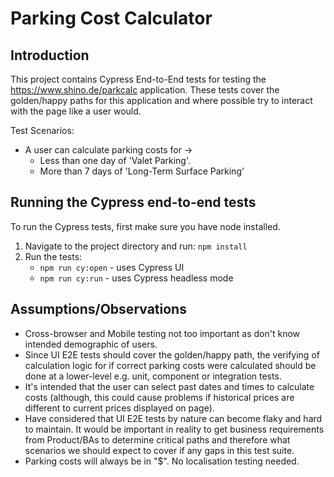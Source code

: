 # Parking Cost Calculator

## Introduction

This project contains Cypress End-to-End tests for testing the https://www.shino.de/parkcalc application. These tests cover the golden/happy paths for this application and where possible try to interact with the page like a user would.

Test Scenarios:

- A user can calculate parking costs for ->
  - Less than one day of 'Valet Parking'.
  - More than 7 days of 'Long-Term Surface Parking'

## Running the Cypress end-to-end tests

To run the Cypress tests, first make sure you have node installed.

1. Navigate to the project directory and run:
   `npm install`
2. Run the tests:
   - `npm run cy:open` - uses Cypress UI
   - `npm run cy:run` - uses Cypress headless mode

## Assumptions/Observations

- Cross-browser and Mobile testing not too important as don't know intended demographic of users.
- Since UI E2E tests should cover the golden/happy path, the verifying of calculation logic for if correct parking costs were calculated should be done at a lower-level e.g. unit, component or integration tests.
- It's intended that the user can select past dates and times to calculate costs (although, this could cause problems if historical prices are different to current prices displayed on page).
- Have considered that UI E2E tests by nature can become flaky and hard to maintain. It would be important in reality to get business requirements from Product/BAs to determine critical paths and therefore what scenarios we should expect to cover if any gaps in this test suite.
- Parking costs will always be in "$". No localisation testing needed.
